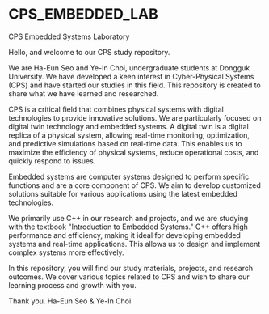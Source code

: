 # CPS_EMBEDDED_LAB
CPS Embedded Systems Laboratory

Hello, and welcome to our CPS study repository.

We are Ha-Eun Seo and Ye-In Choi, undergraduate students at Dongguk University. We have developed a keen interest in Cyber-Physical Systems (CPS) and have started our studies in this field. This repository is created to share what we have learned and researched.

CPS is a critical field that combines physical systems with digital technologies to provide innovative solutions. We are particularly focused on digital twin technology and embedded systems. A digital twin is a digital replica of a physical system, allowing real-time monitoring, optimization, and predictive simulations based on real-time data. This enables us to maximize the efficiency of physical systems, reduce operational costs, and quickly respond to issues.

Embedded systems are computer systems designed to perform specific functions and are a core component of CPS. We aim to develop customized solutions suitable for various applications using the latest embedded technologies.

We primarily use C++ in our research and projects, and we are studying with the textbook "Introduction to Embedded Systems." C++ offers high performance and efficiency, making it ideal for developing embedded systems and real-time applications. This allows us to design and implement complex systems more effectively.

In this repository, you will find our study materials, projects, and research outcomes. We cover various topics related to CPS and wish to share our learning process and growth with you.

Thank you.
Ha-Eun Seo & Ye-In Choi

